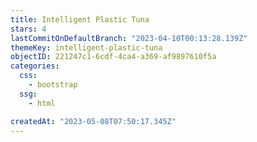 ```yaml
---
title: Intelligent Plastic Tuna
stars: 4
lastCommitOnDefaultBranch: "2023-04-10T00:13:28.139Z"
themeKey: intelligent-plastic-tuna
objectID: 221247c1-6cdf-4ca4-a369-af9897610f5a
categories:
  css:
    - bootstrap
  ssg:
    - html

createdAt: "2023-05-08T07:50:17.345Z"
---
```

